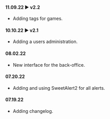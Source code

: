 #### **11.09.22 ► v2.2**
- Adding tags for games.

#### **10.10.22 ► v2.1**
- Adding a users administration.

#### **08.02.22**
- New interface for the back-office.

#### **07.20.22**
- Adding and using SweetAlert2 for all alerts.

#### **07.19.22**
- Adding changelog.
